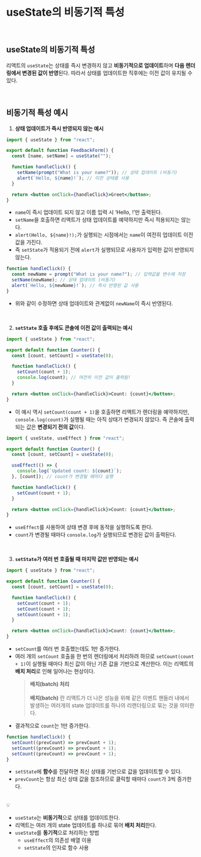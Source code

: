 # useState의 비동기적 특성

<br />

## useState의 비동기적 특성

리액트의 `useState`는 상태를 즉시 변경하지 않고 **비동기적으로 업데이트**하며 **다음 렌더링에서 변경된 값이 반영**된다. 따라서 상태를 업데이트한 직후에는 이전 값이 유지될 수 있다.

<br />

## 비동기적 특성 예시

1. **상태 업데이트가 즉시 반영되지 않는 예시**

```jsx
import { useState } from "react";

export default function FeedbackForm() {
  const [name, setName] = useState("");

  function handleClick() {
    setName(prompt("What is your name?")); // 상태 업데이트 (비동기)
    alert(`Hello, ${name}!`); // 이전 상태를 사용
  }

  return <button onClick={handleClick}>Greet</button>;
}
```

- `name`이 즉시 업데이트 되지 않고 이름 입력 시 ‘Hello, !’만 출력된다.
- `setName`을 호출하면 리액트가 상태 업데이트를 예약하지만 즉시 적용되지는 않는다.
- `alert(Hello, ${name}!);`가 실행되는 시점에서는 `name`이 여전히 업데이트 이전 값을 가진다.
- 즉 `setState`가 적용되기 전에 `alert`가 실행되므로 사용자가 입력한 값이 반영되지 않는다.

```jsx
function handleClick() {
  const newName = prompt("What is your name?"); // 입력값을 변수에 저장
  setName(newName); // 상태 업데이트 (비동기)
  alert(`Hello, ${newName}!`); // 즉시 반영된 값 사용
}
```

- 위와 같이 수정하면 상태 업데이트와 관계없이 `newName`이 즉시 반영된다.

<br />

2. **`setState` 호출 후에도 콘솔에 이전 값이 출력되는 예시**

```jsx
import { useState } from "react";

export default function Counter() {
  const [count, setCount] = useState(0);

  function handleClick() {
    setCount(count + 1);
    console.log(count); // 여전히 이전 값이 출력됨!
  }

  return <button onClick={handleClick}>Count: {count}</button>;
}
```

- 이 예시 역시 `setCount(count + 1)`을 호출하면 리액트가 렌더링을 예약하지만, `console.log(count)`가 실행될 때는 아직 상태가 변경되지 않았다. 즉 콘솔에 출력되는 값은 **변경되기 전의 값**이다.

```jsx
import { useState, useEffect } from "react";

export default function Counter() {
  const [count, setCount] = useState(0);

  useEffect(() => {
    console.log(`Updated count: ${count}`);
  }, [count]); // count가 변경될 때마다 실행

  function handleClick() {
    setCount(count + 1);
  }

  return <button onClick={handleClick}>Count: {count}</button>;
}
```

- `useEffect`를 사용하여 상태 변경 후에 동작을 실행하도록 한다.
- `count`가 변경될 때마다 `console.log`가 실행되므로 변경된 값이 출력된다.

<br />

3. **`setState`가 여러 번 호출될 때 마지막 값만 반영되는 예시**

```jsx
import { useState } from "react";

export default function Counter() {
  const [count, setCount] = useState(0);

  function handleClick() {
    setCount(count + 1);
    setCount(count + 1);
    setCount(count + 1);
  }

  return <button onClick={handleClick}>Count: {count}</button>;
}
```

- `setCount`를 여러 번 호출했는데도 1만 증가한다.
- 여러 개의 `setCount` 호출을 한 번의 렌더링에서 처리하려 하므로 `setCount(count + 1)`이 실행될 때마다 최신 값이 아닌 기존 값을 기반으로 계산한다. 이는 리액트의 **배치 처리**로 인해 일어나는 현상이다.
  > **배치(batch) 처리** <br /> <br />
  > **배치(batch)** 란 리액트가 더 나은 성능을 위해 같은 이벤트 핸들러 내에서 발생하는 여러개의 state 업데이트를 하나의 리랜더링으로 묶는 것을 의미한다.
- 결과적으로 `count`는 1만 증가한다.

```jsx
function handleClick() {
  setCount((prevCount) => prevCount + 1);
  setCount((prevCount) => prevCount + 1);
  setCount((prevCount) => prevCount + 1);
}
```

- `setState`에 **함수**를 전달하면 최신 상태를 기반으로 값을 업데이트할 수 있다.
- `prevCount`는 항상 최신 상태 값을 참조하므로 클릭할 때마다 `count`가 3씩 증가한다.

<br />

<aside>
💡

- `useState`는 **비동기적**으로 상태를 업데이트한다.
- 리액트는 여러 개의 state 업데이트를 하나로 묶어 **배치 처리**한다.
- `useState`를 **동기적**으로 처리하는 방법
  - `useEffect`의 의존성 배열 이용
  - `setState`의 인자로 함수 사용
  </aside>
